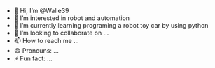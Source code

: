 - 👋 Hi, I’m @Walle39
- 👀 I’m interested in robot and automation
- 🌱 I’m currently learning programing a robot toy car by using python
- 💞️ I’m looking to collaborate on ...
- 📫 How to reach me ...
- 😄 Pronouns: ...
- ⚡ Fun fact: ...

<!---
Walle39/Walle39 is a ✨ special ✨ repository because its `README.md` (this file) appears on your GitHub profile.
You can click the Preview link to take a look at your changes.
--->

